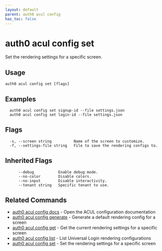 ```yaml
---
layout: default
parent: auth0 acul config
has_toc: false
---
```

# auth0 acul config set

Set the rendering settings for a specific screen.

## Usage
```
auth0 acul config set [flags]
```

## Examples

```
  auth0 acul config set signup-id --file settings.json
  auth0 acul config set login-id --file settings.json
```


## Flags

```
  -s, --screen string          Name of the screen to customize.
  -f, --settings-file string   File to save the rendering configs to.
```


## Inherited Flags

```
      --debug           Enable debug mode.
      --no-color        Disable colors.
      --no-input        Disable interactivity.
      --tenant string   Specific tenant to use.
```


## Related Commands

- [auth0 acul config docs](auth0_acul_config_docs.md) - Open the ACUL configuration documentation
- [auth0 acul config generate](auth0_acul_config_generate.md) - Generate a default rendering config for a screen
- [auth0 acul config get](auth0_acul_config_get.md) - Get the current rendering settings for a specific screen
- [auth0 acul config list](auth0_acul_config_list.md) - List Universal Login rendering configurations
- [auth0 acul config set](auth0_acul_config_set.md) - Set the rendering settings for a specific screen


